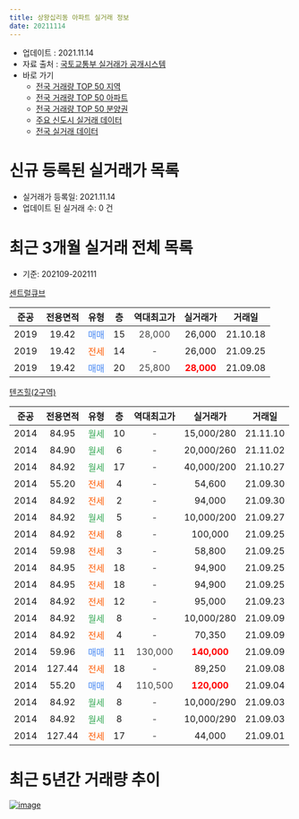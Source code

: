 ```yaml
---
title: 상왕십리동 아파트 실거래 정보
date: 20211114
---
```


* 업데이트 : 2021.11.14
* 자료 출처 : [국토교통부 실거래가 공개시스템](http://rt.molit.go.kr)
* 바로 가기
    * [전국 거래량 TOP 50 지역](https://apt-info.github.io/apt-trade-info/tr)
    * [전국 거래량 TOP 50 아파트](https://apt-info.github.io/apt-trade-info/ta)
    * [전국 거래량 TOP 50 분양권](https://apt-info.github.io/apt-trade-info/tb)
    * [주요 신도시 실거래 데이터](https://apt-info.github.io/apt-trade-info/newtown)
    * [전국 실거래 데이터](https://apt-info.github.io/apt-trade-info/all)



<script async src="https://pagead2.googlesyndication.com/pagead/js/adsbygoogle.js"></script>
<!-- 기본광고 -->
<ins class="adsbygoogle"
     style="display:block"
     data-ad-client="ca-pub-1142216861245946"
     data-ad-slot="4805727019"
     data-ad-format="auto"
     data-full-width-responsive="true"></ins>
<script>
     (adsbygoogle = window.adsbygoogle || []).push({});
</script>


# 신규 등록된 실거래가 목록

* 실거래가 등록일: 2021.11.14
* 업데이트 된 실거래 수: 0 건




<script async src="https://pagead2.googlesyndication.com/pagead/js/adsbygoogle.js"></script>
<!-- 기본광고 -->
<ins class="adsbygoogle"
     style="display:block"
     data-ad-client="ca-pub-1142216861245946"
     data-ad-slot="4805727019"
     data-ad-format="auto"
     data-full-width-responsive="true"></ins>
<script>
     (adsbygoogle = window.adsbygoogle || []).push({});
</script>


# 최근 3개월 실거래 전체 목록
* 기준: 202109-202111


[센트럴큐브](https://search.naver.com/search.naver?query=%EC%84%BC%ED%8A%B8%EB%9F%B4%ED%81%90%EB%B8%8C)

|준공|전용면적|유형|층|역대최고가|실거래가|거래일|
|:---:|:---:|:---:|:---:|:---:|:---:|:---:|
|2019|19.42|<span style="color:#4285F3">매매</span>|15|<span style="color:#444444">28,000</span>|26,000|21.10.18|
|2019|19.42|<span style="color:#FF5A00">전세</span>|14|<span style="color:#444444">-</span>|26,000|21.09.25|
|2019|19.42|<span style="color:#4285F3">매매</span>|20|<span style="color:#444444">25,800</span>|<b><span style="color:#FF0000">28,000</span></b>|21.09.08|

[텐즈힐(2구역)](https://search.naver.com/search.naver?query=%ED%85%90%EC%A6%88%ED%9E%90%282%EA%B5%AC%EC%97%AD%29)

|준공|전용면적|유형|층|역대최고가|실거래가|거래일|
|:---:|:---:|:---:|:---:|:---:|:---:|:---:|
|2014|84.95|<span style="color:#34A853">월세</span>|10|<span style="color:#444444">-</span>|15,000/280|21.11.10|
|2014|84.90|<span style="color:#34A853">월세</span>|6|<span style="color:#444444">-</span>|20,000/260|21.11.02|
|2014|84.92|<span style="color:#34A853">월세</span>|17|<span style="color:#444444">-</span>|40,000/200|21.10.27|
|2014|55.20|<span style="color:#FF5A00">전세</span>|4|<span style="color:#444444">-</span>|54,600|21.09.30|
|2014|84.92|<span style="color:#FF5A00">전세</span>|2|<span style="color:#444444">-</span>|94,000|21.09.30|
|2014|84.92|<span style="color:#34A853">월세</span>|5|<span style="color:#444444">-</span>|10,000/200|21.09.27|
|2014|84.92|<span style="color:#FF5A00">전세</span>|8|<span style="color:#444444">-</span>|100,000|21.09.25|
|2014|59.98|<span style="color:#FF5A00">전세</span>|3|<span style="color:#444444">-</span>|58,800|21.09.25|
|2014|84.95|<span style="color:#FF5A00">전세</span>|18|<span style="color:#444444">-</span>|94,900|21.09.25|
|2014|84.95|<span style="color:#FF5A00">전세</span>|18|<span style="color:#444444">-</span>|94,900|21.09.25|
|2014|84.92|<span style="color:#FF5A00">전세</span>|12|<span style="color:#444444">-</span>|95,000|21.09.23|
|2014|84.92|<span style="color:#34A853">월세</span>|8|<span style="color:#444444">-</span>|10,000/280|21.09.09|
|2014|84.92|<span style="color:#FF5A00">전세</span>|4|<span style="color:#444444">-</span>|70,350|21.09.09|
|2014|59.96|<span style="color:#4285F3">매매</span>|11|<span style="color:#444444">130,000</span>|<b><span style="color:#FF0000">140,000</span></b>|21.09.09|
|2014|127.44|<span style="color:#FF5A00">전세</span>|18|<span style="color:#444444">-</span>|89,250|21.09.08|
|2014|55.20|<span style="color:#4285F3">매매</span>|4|<span style="color:#444444">110,500</span>|<b><span style="color:#FF0000">120,000</span></b>|21.09.04|
|2014|84.92|<span style="color:#34A853">월세</span>|8|<span style="color:#444444">-</span>|10,000/290|21.09.03|
|2014|84.92|<span style="color:#34A853">월세</span>|8|<span style="color:#444444">-</span>|10,000/290|21.09.03|
|2014|127.44|<span style="color:#FF5A00">전세</span>|17|<span style="color:#444444">-</span>|44,000|21.09.01|



<script async src="https://pagead2.googlesyndication.com/pagead/js/adsbygoogle.js"></script>
<!-- 기본광고 -->
<ins class="adsbygoogle"
     style="display:block"
     data-ad-client="ca-pub-1142216861245946"
     data-ad-slot="4805727019"
     data-ad-format="auto"
     data-full-width-responsive="true"></ins>
<script>
     (adsbygoogle = window.adsbygoogle || []).push({});
</script>


# 최근 5년간 거래량 추이


<div style="width:100%;">
    <canvas id="deal_progress" height="200"></canvas>
</div>

<script>
new Chart(document.getElementById("deal_progress"), {
    type: 'line',
    data: {
        labels: ['16.01','16.02','16.03','16.04','16.05','16.06','16.07','16.08','16.09','16.10','16.11','16.12','17.01','17.02','17.03','17.04','17.05','17.06','17.07','17.08','17.09','17.10','17.11','17.12','18.01','18.02','18.03','18.04','18.05','18.06','18.07','18.08','18.09','18.10','18.11','18.12','19.01','19.02','19.03','19.04','19.05','19.06','19.07','19.08','19.09','19.10','19.11','19.12','20.01','20.02','20.03','20.04','20.05','20.06','20.07','20.08','20.09','20.10','20.11','20.12','21.01','21.02','21.03','21.04','21.05','21.06','21.07','21.08','21.09','21.10','21.11'],
        datasets: [{
            label: '매매/분양권',
            data: [4,1,3,16,13,11,2,4,12,10,7,2,1,3,7,12,22,21,19,6,7,7,17,9,23,5,1,4,0,3,4,3,12,1,1,1,0,0,1,2,7,0,8,6,5,8,3,6,2,5,0,2,2,9,14,3,0,4,9,4,1,3,1,4,0,0,4,0,3,1,0],
            borderColor: "rgba(66, 133, 243, 1)",
            backgroundColor: "rgba(66, 133, 243, 0.05)",
            borderWidth: 1,
            pointRadius: 0,
            fill: false,
            lineTension: 0
        },{
            label: '전/월세',
            data: [13,9,25,17,15,7,12,2,4,4,1,2,8,6,7,4,9,7,11,8,9,4,11,9,20,21,20,16,8,11,13,6,13,11,11,9,12,10,6,14,15,10,11,10,7,8,9,8,7,31,17,13,16,11,13,17,11,8,9,4,12,11,7,14,13,12,12,6,15,1,2],
            borderColor: "rgba(255, 90, 0, 1)",
            backgroundColor: "rgba(255, 90, 0, 0.05)",
            borderWidth: 1,
            pointRadius: 0,
            fill: false,
            lineTension: 0
        },{
            label: '합계',
            data: [17,10,28,33,28,18,14,6,16,14,8,4,9,9,14,16,31,28,30,14,16,11,28,18,43,26,21,20,8,14,17,9,25,12,12,10,12,10,7,16,22,10,19,16,12,16,12,14,9,36,17,15,18,20,27,20,11,12,18,8,13,14,8,18,13,12,16,6,18,2,2],
            borderColor: "rgba(0, 0, 0, 1)",
            backgroundColor: "rgba(0, 0, 0, 0.03)",
            borderWidth: 0.1,
            pointRadius: 0,
            fill: true,
            lineTension: 0
        }
        ]
    },
    options: {
        responsive: true,
        title: {
            display: false
        },
        tooltips: {
            mode: 'index',
            intersect: false
        },
        hover: {
            mode: 'nearest',
            intersect: true
        },
        scales: {
            xAxes: [{
                display: true,
                scaleLabel: {
                    display: true,
                    labelString: '년/월'
                }
            }],
            yAxes: [{
                display: true,
                ticks: {
                    suggestedMin: 0,
                },
                scaleLabel: {
                    display: true,
                    labelString: '실거래 수'
                }
            }]
        }
    }
});

</script>


[![image](https://apt-info.github.io/images/2020-01-03-apt-trade-info/1024x500.png)](https://play.google.com/store/apps/details?id=com.aptinfo.apttradeinfo)


